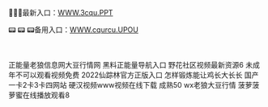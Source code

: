 <p>
	👺👺👺最新入口：<a href="http://www.baidu.com/link?url=6MA2SWnO3Raqke39an_0PUxosM6ZrUGzi1BN9tNnlPW&wd">WWW.3cqu.PPT</a> 
	<p>
		📟
📟
📟备用入口：<a href="http://www.baidu.com/link?url=6MA2SWnO3Raqke39an_0PUxosM6ZrUGzi1BN9tNnlPW&wd">WWW.cqurcu.UPOU</a> 
	</p>
	<p>
		<br />
	</p>
	<p>
		正能量老狼信息网大豆行情网
黑料正能量导航入口
野花社区视频最新资源6
未成年不可以观看视频免费
2022仙踪林官方正版入口
怎样锻炼能让鸡长大长长
国产一卡2卡3卡四网站
硬汉视频www视频在线下载
成熟50 wx老狼大豆行情
菠萝菠萝蜜在线播放观看8
	</p>
